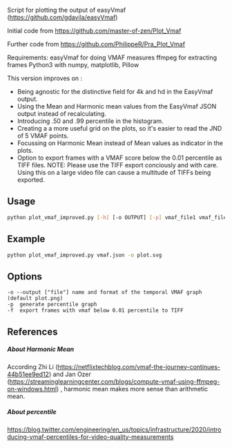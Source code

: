 Script for plotting the output of easyVmaf (https://github.com/gdavila/easyVmaf)

Initial code from https://github.com/master-of-zen/Plot_Vmaf

Further code from https://github.com/PhilippeR/Pra_Plot_Vmaf

Requirements:
easyVmaf for doing VMAF measures
ffmpeg for extracting frames
Python3 with numpy, matplotlib, Pillow

This version improves on :

- Being agnostic for the distinctive field for 4k and hd in the EasyVmaf output.
- Using the Mean and Harmonic mean values from the EasyVmaf JSON output instead of recalculating.
- Introducing .50 and .99 percentile in the histogram.
- Creating a a more useful grid on the plots, so it's easier to read the JND of 5 VMAF points.
- Focussing on Harmonic Mean instead of Mean values as indicator in the plots.
- Option to export frames with a VMAF score below the 0.01 percentile as TIFF files.
  NOTE: Please use the TIFF export conciously and with care.  Using this on a large video file can cause a multitude of TIFFs being exported.

## Usage

```bash
python plot_vmaf_improved.py [-h] [-o OUTPUT] [-p] vmaf_file1 vmaf_file2 ..... vmaf_fileX 
```

## Example

```bash
python plot_vmaf_improved.py vmaf.json -o plot.svg
```

## Options

```
-o --output ["file"] name and format of the temporal VMAF graph (default plot.png)
-p  generate percentile graph 
-f  export frames with vmaf below 0.01 percentile to TIFF
```

## References

##### About Harmonic Mean

According Zhi Li (https://netflixtechblog.com/vmaf-the-journey-continues-44b51ee9ed12) and Jan Ozer (https://streaminglearningcenter.com/blogs/compute-vmaf-using-ffmpeg-on-windows.html) , harmonic mean makes more sense than arithmetic mean.

##### About percentile

https://blog.twitter.com/engineering/en_us/topics/infrastructure/2020/introducing-vmaf-percentiles-for-video-quality-measurements

